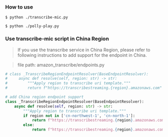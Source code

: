 

### How to use


```shell
$ python ./transcribe-mic.py

$ python ./polly-play.py
```

### Use transcribe-mic script in China Region

> If you use the transcribe service in China Region, please refer to following 
> instructions to add support for the endpoint in China.

> file path: amazon_transcribe/endpoints.py

```python
# class _TranscribeRegionEndpointResolver(BaseEndpointResolver):
#     async def resolve(self, region: str) -> str:
#         """Apply region to transcribe uri template."""
#         return f"https://transcribestreaming.{region}.amazonaws.com"

# add China region endpoint support
class _TranscribeRegionEndpointResolver(BaseEndpointResolver):
    async def resolve(self, region: str) -> str:
        """Apply region to transcribe uri template."""
        if region not in ['cn-northwest-1', 'cn-north-1']:
            return f"https://transcribestreaming.{region}.amazonaws.com"
        else:
            return f"https://transcribestreaming.{region}.amazonaws.com.cn"
```
